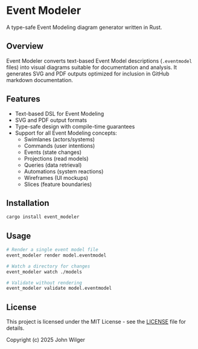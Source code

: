 # Event Modeler

A type-safe Event Modeling diagram generator written in Rust.

## Overview

Event Modeler converts text-based Event Model descriptions (`.eventmodel` files) into visual diagrams suitable for documentation and analysis. It generates SVG and PDF outputs optimized for inclusion in GitHub markdown documentation.

## Features

- Text-based DSL for Event Modeling
- SVG and PDF output formats
- Type-safe design with compile-time guarantees
- Support for all Event Modeling concepts:
  - Swimlanes (actors/systems)
  - Commands (user intentions)
  - Events (state changes)
  - Projections (read models)
  - Queries (data retrieval)
  - Automations (system reactions)
  - Wireframes (UI mockups)
  - Slices (feature boundaries)

## Installation

```bash
cargo install event_modeler
```

## Usage

```bash
# Render a single event model file
event_modeler render model.eventmodel

# Watch a directory for changes
event_modeler watch ./models

# Validate without rendering
event_modeler validate model.eventmodel
```

## License

This project is licensed under the MIT License - see the [LICENSE](LICENSE) file for details.

Copyright (c) 2025 John Wilger
